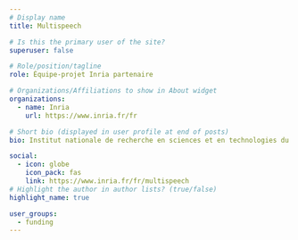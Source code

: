 ```yaml
---
# Display name
title: Multispeech

# Is this the primary user of the site?
superuser: false

# Role/position/tagline
role: Équipe-projet Inria partenaire

# Organizations/Affiliations to show in About widget
organizations:
  - name: Inria
    url: https://www.inria.fr/fr

# Short bio (displayed in user profile at end of posts)
bio: Institut nationale de recherche en sciences et en technologies du numérique

social:
  - icon: globe
    icon_pack: fas
    link: https://www.inria.fr/fr/multispeech
# Highlight the author in author lists? (true/false)
highlight_name: true

user_groups:
  - funding
---
```

